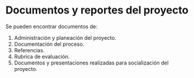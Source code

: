 # Documentos y reportes del proyecto

Se pueden encontrar documentos de: 

1. Administración y planeación del proyecto.
2. Documentación del proceso.
3. Referencias.
4. Rubrica de evaluación.
5. Documentos y presentaciones realizadas para socialización del proyecto.
